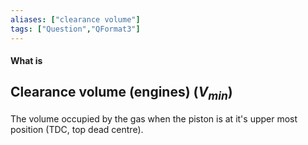 ```yaml
---
aliases: ["clearance volume"]
tags: ["Question","QFormat3"]
---
```


#### What is
## Clearance volume (engines) ($V_{min}$)
The volume occupied by the gas when the piston is at it's upper most position (TDC, top dead centre).